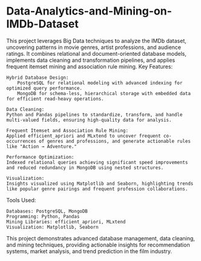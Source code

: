 # Data-Analytics-and-Mining-on-IMDb-Dataset
This project leverages Big Data techniques to analyze the IMDb dataset, uncovering patterns in movie genres, artist professions, and audience ratings. It combines relational and document-oriented database models, implements data cleaning and transformation pipelines, and applies frequent itemset mining and association rule mining.
Key Features:

    Hybrid Database Design:
        PostgreSQL for relational modeling with advanced indexing for optimized query performance.
        MongoDB for schema-less, hierarchical storage with embedded data for efficient read-heavy operations.

    Data Cleaning:
    Python and Pandas pipelines to standardize, transform, and handle multi-valued fields, ensuring high-quality data for analysis.

    Frequent Itemset and Association Rule Mining:
    Applied efficient_apriori and MLxtend to uncover frequent co-occurrences of genres and professions, and generate actionable rules like "Action → Adventure."

    Performance Optimization:
    Indexed relational queries achieving significant speed improvements and reduced redundancy in MongoDB using nested structures.

    Visualization:
    Insights visualized using Matplotlib and Seaborn, highlighting trends like popular genre pairings and frequent profession collaborations.

Tools Used:

    Databases: PostgreSQL, MongoDB
    Programming: Python, Pandas
    Mining Libraries: efficient_apriori, MLxtend
    Visualization: Matplotlib, Seaborn

This project demonstrates advanced database management, data cleaning, and mining techniques, providing actionable insights for recommendation systems, market analysis, and trend prediction in the film industry.

